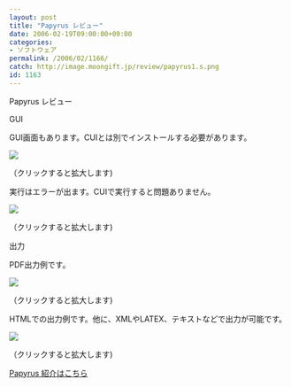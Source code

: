 ```yaml
---
layout: post
title: "Papyrus レビュー"
date: 2006-02-19T09:00:00+09:00
categories:
- ソフトウェア
permalink: /2006/02/1166/
catch: http://image.moongift.jp/review/papyrus1.s.png
id: 1163
---
```

Papyrus レビュー  
<!--more-->

GUI

  

GUI画面もあります。CUIとは別でインストールする必要があります。

  

[![](http://image.moongift.jp/review/papyrus3.s.png)](http://image.moongift.jp/review/papyrus3.png)  
  
（クリックすると拡大します)

  

実行はエラーが出ます。CUIで実行すると問題ありません。

  

[![](http://image.moongift.jp/review/papyrus5.s.png)](http://image.moongift.jp/review/papyrus5.png)  
  
（クリックすると拡大します)

  

出力

  

PDF出力例です。

  

[![](http://image.moongift.jp/review/papyrus1.s.png)](http://image.moongift.jp/review/papyrus1.png)  
  
（クリックすると拡大します)

  

HTMLでの出力例です。他に、XMLやLATEX、テキストなどで出力が可能です。

  

[![](http://image.moongift.jp/review/papyrus2.s.png)](http://image.moongift.jp/review/papyrus2.png)  
  
（クリックすると拡大します)

  

[Papyrus 紹介はこちら](http://oss.moongift.jp/intro/i-1142.html)

